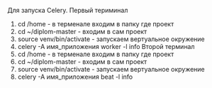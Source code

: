 Для запуска Celery.
Первый териминал
1) cd /home - в терменале входим в папку где проект
2) cd ~/diplom-master - входим в сам проект
3) source venv/bin/activate - запускаем вертуальное окружение
4) celery -A имя_приложения worker -l info
Второй терминал
1) cd /home - в терменале входим в папку где проект
2) cd ~/diplom-master - входим в сам проект
3) source venv/bin/activate - запускаем вертуальное окружение
4) celery -A имя_приложения beat -l info